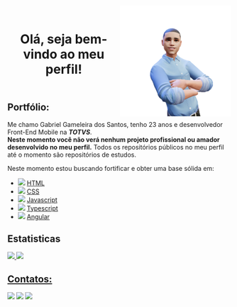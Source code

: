 

<body>
  <img align="right" width="250px" style="margin-top:-20px" src="./images/meu-avatar.png">
  <header>
    <h1>Olá, seja bem-vindo ao meu perfil!</h1>
  </header>
  <main>
    <section>
      <h2>Portfólio:</h2>
      <p>
        Me chamo Gabriel Gameleira dos Santos, tenho 23 anos e desenvolvedor Front-End Mobile na
        <i><strong>TOTVS</strong></i>.
        <br>
        <strong>Neste momento você não verá nenhum projeto profissional ou amador desenvolvido no meu perfil.</strong>
        Todos os repositórios públicos
        no meu perfil até o
        momento são repositórios de estudos.
      </p>
      <p>
        Neste momento estou buscando fortificar e obter uma base sólida em:
      <ul>
        <li>
          <img style="width:5%" src="https://cdn.jsdelivr.net/gh/devicons/devicon/icons/html5/html5-original.svg" />
          <a href="https://github.com/GAMELEIRA/html-css-js" target="_blank">HTML</a>
        </li>
        <li>
          <img style="width:5%" src="https://cdn.jsdelivr.net/gh/devicons/devicon/icons/css3/css3-original.svg" />
          <a href="https://github.com/GAMELEIRA/html-css" target="_blank">CSS</a>
        </li>
        <li>
          <img style="width:5%"
            src="https://cdn.jsdelivr.net/gh/devicons/devicon/icons/javascript/javascript-original.svg" />
          <a href="https://github.com/GAMELEIRA/javascript" target="_blank">Javascript</a>
        </li>
        <li>
          <img style="width:5%"
            src="https://cdn.jsdelivr.net/gh/devicons/devicon/icons/typescript/typescript-original.svg" />
          <a href="https://github.com/GAMELEIRA/typescript" target="_blank">Typescript</a>
        </li>
        <li>
          <img style="width: 5%;"
            src="https://cdn.jsdelivr.net/gh/devicons/devicon/icons/angularjs/angularjs-original.svg">
          <a href="https://github.com/GAMELEIRA/angular" target="_blank">Angular</a>
        </li>
      </ul>
      </p>
    </section>
    <section>
      <h2>Estatisticas</h2>
      <div>
        <a href="https://github.com/GAMELEIRA">
          <img height="180em"
            src="https://github-readme-stats.vercel.app/api/top-langs/?username=GAMELEIRA&layout=compact&langs_count=7&theme=dracula" />
          <img height="180em"
            src="https://github-readme-stats.vercel.app/api?username=GAMELEIRA&show_icons=true&theme=dracula&include_all_commits=true&count_private=true" />
      </div>
    </section>
    <section>
      <h2>Contatos:</h2>
      <div>
        <a href="https://www.instagram.com/gamisgamis27/" target="_blank"><img
            src="https://img.shields.io/badge/-Instagram-%23E4405F?style=for-the-badge&logo=instagram&logoColor=white"
            target="_blank"></a>
        <a href="mailto:gameleira270499@gmail.com"><img
            src="https://img.shields.io/badge/Gmail-D14836?style=for-the-badge&logo=gmail&logoColor=white"
            target="_blank"></a>
        <a href="https://www.linkedin.com/in/gabriel-gameleira-dos-santos-634b23161/" target="_blank"><img
            src="https://img.shields.io/badge/-LinkedIn-%230077B5?style=for-the-badge&logo=linkedin&logoColor=white"
            target="_blank"></a>
      </div>
    </section>
  </main>
</body>

</html>
